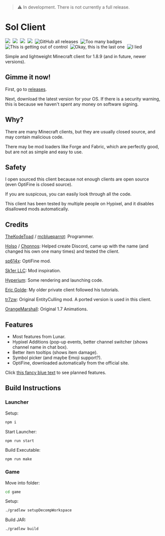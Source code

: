 > :warning: In development. There is not currently a full release.

# Sol Client


<a href="https://github.com/TheKodeToad/Sol-Client/actions/workflows/build.yml"><img src="https://img.shields.io/github/workflow/status/TheKodeToad/Sol-Client/build?style=for-the-badge&logo=github&logoColor=white"/></a>&nbsp;
<img src="https://img.shields.io/static/v1?label=you%20didn%27t&message=ask%20for%20this&color=blue&style=for-the-badge"/>&nbsp;
<img src="https://img.shields.io/static/v1?label=minecraft&message=1.8.9&color=brightgreen&style=for-the-badge"/>&nbsp;
<a href="https://discord.gg/QFDGDhcFqu"><img src="https://img.shields.io/discord/886561982872977408?color=5662F6&label=discord&logo=discord&logoColor=white&style=for-the-badge"/></a>&nbsp;
![GitHub all releases](https://img.shields.io/github/downloads/TheKodeToad/Sol-Client/total?label=Downloads&style=for-the-badge)&nbsp;
![Too many badges](https://img.shields.io/static/v1?label=Too%20Many&message=Badges&color=gold&style=for-the-badge)&nbsp;
![This is getting out of control](https://img.shields.io/static/v1?label=This%20Is&message=Getting%20Out%20Of%20Control&color=important&style=for-the-badge)&nbsp;
![Okay, this is the last one](https://img.shields.io/static/v1?label=Okay&message=This%20is%20the%20last%20one&color=red&style=for-the-badge)&nbsp;
![I lied](https://img.shields.io/static/v1?label=That%20was%20a&message=Lie&color=blue&style=for-the-badge)

Simple and lightweight Minecraft client for 1.8.9 (and in future, newer versions).

## Gimme it now!
First, go to [releases](https://github.com/TheKodeToad/Sol-Client/releases).

Next, download the latest version for your OS. If there is a security warning, this is because we haven't spent any money on software signing.

## Why?
There are many Minecraft clients, but they are usually closed source, and may contain malicious code.

There may be mod loaders like Forge and Fabric, which are perfectly good, but are not as simple and easy to use.

## Safety
I open sourced this client because not enough clients are open source (even OptiFine is closed source).

If you are suspicous, you can easily look through all the code.

This client has been tested by multiple people on Hypixel, and it disables disallowed mods automatically.

## Credits
[TheKodeToad](https://github.com/TheKodeToad) / [mcblueparrot](https://mine.ly/mcblueparrot.1): Programmer.

[Holso](https://github.com/Holso) / [Chonnos](https://mine.ly/Chonnos.1): Helped create Discord, came up with the name (and changed his own one many times) and tested the client.

[sp614x](https://github.com/sp614x): OptiFine mod.

[Sk1er LLC](https://github.com/Sk1erLLC): Mod inspiration.

[Hyperium](https://github.com/HyperiumClient/Hyperium): Some rendering and launching code.

[Eric Golde](https://www.youtube.com/c/egold555): My older private client followed his tutorials.

[tr7zw](https://github.com/tr7zw/EntityCulling): Original EntityCulling mod. A ported version is used in this client.

[OrangeMarshall](https://namemc.com/profile/OrangeMarshall.1): Original 1.7 Animations.

## Features
- Most features from Lunar.
- Hypixel Additions (pop-up events, better channel switcher (shows channel name in chat box).
- Better item tooltips (shows item damage).
- Symbol picker (and maybe Emoji support?).
- OptiFine, downloaded automatically from the official site.

Click [this fancy blue text](https://github.com/TheKodeToad/SolClient/projects/1) to see planned features.

## Build Instructions

### Launcher

Setup:
```sh
npm i
```

Start Launcher:
```sh
npm run start
```

Build Executable:
```sh
npm run make
```

### Game

Move into folder:
```sh
cd game
```

Setup:
```sh
./gradlew setupDecompWorkspace
```

Build JAR:
```sh
./gradlew build
```

